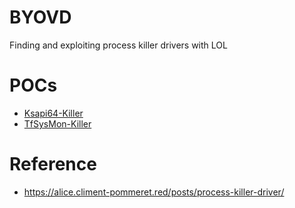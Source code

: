 # BYOVD
Finding and exploiting process killer drivers with LOL

# POCs
- [Ksapi64-Killer](https://github.com/BlackSnufkin/BYOVD/tree/main/Ksapi64-Killer)
- [TfSysMon-Killer](https://github.com/BlackSnufkin/BYOVD/tree/main/TfSysMon-Killer)

# Reference 
- https://alice.climent-pommeret.red/posts/process-killer-driver/


